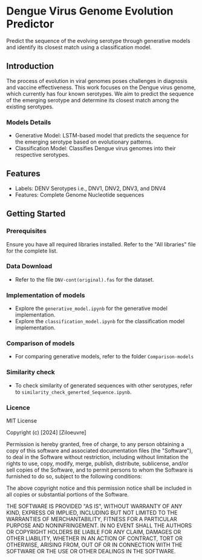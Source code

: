 # Dengue Virus Genome Evolution Predictor

Predict the sequence of the evolving serotype through generative models and identify its closest match using a classification model.

## Introduction

The process of evolution in viral genomes poses challenges in diagnosis and vaccine effectiveness. This work focuses on the Dengue virus genome, which currently has four known serotypes. We aim to predict the sequence of the emerging serotype and determine its closest match among the existing serotypes.

### Models Details

- Generative Model: LSTM-based model that predicts the sequence for the emerging serotype based on evolutionary patterns.
- Classification Model: Classifies Dengue virus genomes into their respective serotypes.

## Features

- Labels: DENV Serotypes i.e., DNV1, DNV2, DNV3, and DNV4
- Features: Complete Genome Nucleotide sequences 

## Getting Started

### Prerequisites

Ensure you have all required libraries installed. Refer to the "All libraries" file for the complete list.

### Data Download

- Refer to the file `DNV-cont(original).fas` for the dataset.

### Implementation of models 

- Explore the `generative_model.ipynb` for the generative model implementation.
- Explore the `classification_model.ipynb` for the classification model implementation.

### Comparison of models 

- For comparing generative models, refer to the folder `Comparison-models`

### Similarity check

- To check similarity of generated sequences with other serotypes, refer to `similarity_check_generted_Sequence.ipynb`.


### Licence 

MIT License

Copyright (c) [2024] [Ziloeuvre]

Permission is hereby granted, free of charge, to any person obtaining a copy
of this software and associated documentation files (the "Software"), to deal
in the Software without restriction, including without limitation the rights
to use, copy, modify, merge, publish, distribute, sublicense, and/or sell
copies of the Software, and to permit persons to whom the Software is
furnished to do so, subject to the following conditions:

The above copyright notice and this permission notice shall be included in all
copies or substantial portions of the Software.

THE SOFTWARE IS PROVIDED "AS IS", WITHOUT WARRANTY OF ANY KIND, EXPRESS OR
IMPLIED, INCLUDING BUT NOT LIMITED TO THE WARRANTIES OF MERCHANTABILITY,
FITNESS FOR A PARTICULAR PURPOSE AND NONINFRINGEMENT. IN NO EVENT SHALL THE
AUTHORS OR COPYRIGHT HOLDERS BE LIABLE FOR ANY CLAIM, DAMAGES OR OTHER
LIABILITY, WHETHER IN AN ACTION OF CONTRACT, TORT OR OTHERWISE, ARISING FROM,
OUT OF OR IN CONNECTION WITH THE SOFTWARE OR THE USE OR OTHER DEALINGS IN THE
SOFTWARE.

